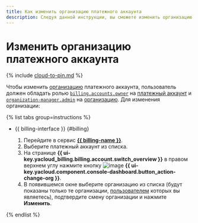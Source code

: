 ```yaml
---
title: Как изменить организацию платежного аккаунта
description: Следуя данной инструкции, вы сможете изменить организацию платежного аккаунта.
---
```


# Изменить организацию платежного аккаунта


{% include [cloud-to-pin.md](../_includes/clouds-to-pin.md) %}

Чтобы изменить [организацию](../concepts/organization.md) платежного аккаунта, пользователь должен обладать ролью [`billing.accounts.owner`](../security/index.md#billing-accounts-owner) на [платежный аккаунт](../security/index.md#set-role) и [`organization-manager.admin`](../../organization/security/index.md#organization-manager-admin) на [организацию](../../organization/security/index.md#add-role). Для изменения организации:

{% list tabs group=instructions %}

- {{ billing-interface }} {#billing}

  1. Перейдите в сервис [**{{ billing-name }}**](https://billing.yandex.cloud/accounts/).
  1. Выберите платежный аккаунт из списка.
  1. На странице **{{ ui-key.yacloud_billing.billing.account.switch_overview }}** в правом верхнем углу нажмите кнопку ![image](../../_assets/console-icons/persons.svg) **{{ ui-key.yacloud.component.console-dashboard.button_action-change-org }}**.
  1. В появившемся окне выберите организацию из списка (будут показаны только те организации, [пользователем](../../organization/operations/add-account) которых вы являетесь), подтвердите смену организации и нажмите **Изменить**.

{% endlist %}
